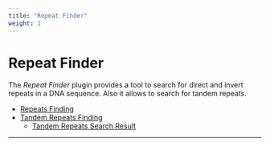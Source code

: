 ```yaml
---
title: "Repeat Finder"
weight: 1
---
```



# Repeat Finder

The _Repeat Finder_ plugin provides a tool to search for direct and invert repeats in a DNA sequence. Also it allows to search for tandem repeats.

*   [Repeats Finding](repeats-finding.md)
*   [Tandem Repeats Finding](tandem-repeats-finding.md)
    *   [Tandem Repeats Search Result](tandem-repeats-search-result.md)



-----------------------------------------------------------------------------------------------------------------------------------------------------------------------------------------------------------------
